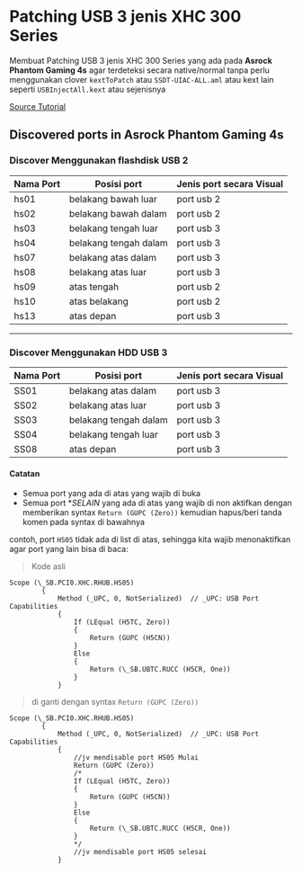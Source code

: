 # Patching USB 3 jenis XHC 300 Series

Membuat Patching USB 3 jenis XHC 300 Series yang ada pada **Asrock Phantom Gaming 4s** agar terdeteksi secara native/normal tanpa perlu menggunakan clover `kextToPatch` atau `SSDT-UIAC-ALL.aml` atau kext lain seperti `USBInjectAll.kext` atau sejenisnya

[Source Tutorial](https://www.tonymacx86.com/threads/asus-100-series-and-later-custom-ssdt-for-xhci-usb-port-control.253981/)


## Discovered ports in Asrock Phantom Gaming 4s

### Discover Menggunakan flashdisk USB 2

Nama Port	| Posisi port			| Jenis port secara Visual
----------------|-------------------------------|-------------------------
hs01 		| belakang bawah luar 		| port usb 2
hs02 		| belakang bawah dalam 		| port usb 2
hs03 		| belakang tengah luar 		| port usb 3
hs04 		| belakang tengah dalam 	| port usb 3
hs07 		| belakang atas dalam 		| port usb 3
hs08 		| belakang atas luar 		| port usb 3
hs09 		| atas tengah 			| port usb 2
hs10 		| atas belakang 		| port usb 2
hs13 		| atas depan 			| port usb 3

----

### Discover Menggunakan HDD USB 3

Nama Port	| Posisi port			| Jenis port secara Visual
----------------|-------------------------------|-------------------------
SS01 		| belakang atas dalam 		| port usb 3
SS02 		| belakang atas luar 		| port usb 3
SS03 		| belakang tengah dalam 	| port usb 3
SS04 		| belakang tengah luar 		| port usb 3
SS08 		| atas depan 			| port usb 3

#### Catatan
- Semua port yang ada di atas yang wajib di buka
- Semua port **SELAIN* yang ada di atas yang wajib di non aktifkan dengan memberikan syntax `Return (GUPC (Zero))` kemudian hapus/beri tanda komen pada syntax di bawahnya



contoh, port `HS05` tidak ada di list di atas, sehingga kita wajib menonaktifkan agar port yang lain bisa di baca:

> Kode asli
```
Scope (\_SB.PCI0.XHC.RHUB.HS05)
        {
            Method (_UPC, 0, NotSerialized)  // _UPC: USB Port Capabilities
            {
                If (LEqual (H5TC, Zero))
                {
                    Return (GUPC (H5CN))
                }
                Else
                {
                    Return (\_SB.UBTC.RUCC (H5CR, One))
                }
            }
```

> di ganti dengan syntax `Return (GUPC (Zero))`

```
Scope (\_SB.PCI0.XHC.RHUB.HS05)
        {
            Method (_UPC, 0, NotSerialized)  // _UPC: USB Port Capabilities
            {
                //jv mendisable port HS05 Mulai
                Return (GUPC (Zero))
                /*
                If (LEqual (H5TC, Zero))
                {
                    Return (GUPC (H5CN))
                }
                Else
                {
                    Return (\_SB.UBTC.RUCC (H5CR, One))
                }
                */
                //jv mendisable port HS05 selesai
            }
```

